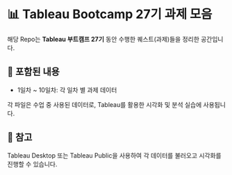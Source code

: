 # 📊 Tableau Bootcamp 27기 과제 모음

해당 Repo는 **Tableau 부트캠프 27기** 동안 수행한 퀘스트(과제)들을 정리한 공간입니다.

## 📁 포함된 내용

- 1일차 ~ 10일차: 각 일차 별 과제 데이터

각 파일은 수업 중 사용된 데이터로, Tableau를 활용한 시각화 및 분석 실습에 사용됩니다.

## 📌 참고

Tableau Desktop 또는 Tableau Public을 사용하여 각 데이터를 불러오고 시각화를 진행할 수 있습니다.

